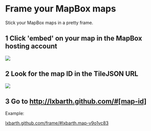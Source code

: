 # Frame your MapBox maps

Stick your MapBox maps in a pretty frame.

## 1 Click 'embed' on your map in the MapBox hosting account

![](https://dl.dropbox.com/u/479174/hosting/frame/embed.png)

## 2 Look for the map ID in the TileJSON URL

![](https://dl.dropbox.com/u/479174/hosting/frame/tiljson.png)

## 3 Go to http://lxbarth.github.com/#[map-id]

Example:

[lxbarth.github.com/frame/#lxbarth.map-v9o1vc83](http://lxbarth.github.com/frame/#lxbarth.map-v9o1vc83)
